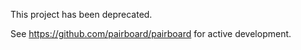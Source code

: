 This project has been deprecated.

See https://github.com/pairboard/pairboard for active development.